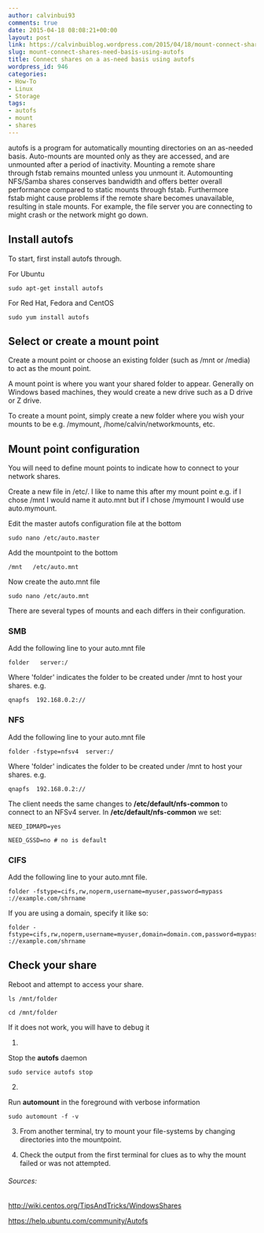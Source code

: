 ```yaml
---
author: calvinbui93
comments: true
date: 2015-04-18 08:08:21+00:00
layout: post
link: https://calvinbuiblog.wordpress.com/2015/04/18/mount-connect-shares-need-basis-using-autofs/
slug: mount-connect-shares-need-basis-using-autofs
title: Connect shares on a as-need basis using autofs
wordpress_id: 946
categories:
- How-To
- Linux
- Storage
tags:
- autofs
- mount
- shares
---
```


autofs is a program for automatically mounting directories on an as-needed basis. Auto-mounts are mounted only as they are accessed, and are unmounted after a period of inactivity. Mounting a remote share through fstab remains mounted unless you unmount it. Automounting NFS/Samba shares conserves bandwidth and offers better overall performance compared to static mounts through fstab. Furthermore fstab might cause problems if the remote share becomes unavailable, resulting in stale mounts. For example, the file server you are connecting to might crash or the network might go down.

<!-- more -->


## Install autofs


To start, first install autofs through.

For Ubuntu

    
    sudo apt-get install autofs


For Red Hat, Fedora and CentOS

    
    sudo yum install autofs




## Select or create a mount point


Create a mount point or choose an existing folder (such as /mnt or /media) to act as the mount point.

A mount point is where you want your shared folder to appear. Generally on Windows based machines, they would create a new drive such as a D drive or Z drive.

To create a mount point, simply create a new folder where you wish your mounts to be e.g. /mymount, /home/calvin/networkmounts, etc.


## Mount point configuration


You will need to define mount points to indicate how to connect to your network shares.

Create a new file in /etc/. I like to name this after my mount point e.g. if I chose /mnt I would name it auto.mnt but if I chose /mymount I would use auto.mymount.

Edit the master autofs configuration file at the bottom

    
    sudo nano /etc/auto.master


Add the mountpoint to the bottom

    
    /mnt   /etc/auto.mnt


Now create the auto.mnt file

    
    sudo nano /etc/auto.mnt


There are several types of mounts and each differs in their configuration.


### SMB


Add the following line to your auto.mnt file

    
    folder   server:/


Where 'folder' indicates the folder to be created under /mnt to host your shares. e.g.

    
    qnapfs  192.168.0.2://




### NFS


Add the following line to your auto.mnt file

    
    folder -fstype=nfsv4  server:/


Where 'folder' indicates the folder to be created under /mnt to host your shares. e.g.

    
    qnapfs  192.168.0.2://




The client needs the same changes to **/etc/default/nfs-common** to connect to an NFSv4 server. In **/etc/default/nfs-common** we set:




    
    NEED_IDMAPD=yes
    
    NEED_GSSD=no # no is default




### CIFS


Add the following line to your auto.mnt file.

    
    folder -fstype=cifs,rw,noperm,username=myuser,password=mypass ://example.com/shrname


If you are using a domain, specify it like so:

    
    folder -fstype=cifs,rw,noperm,username=myuser,domain=domain.com,password=mypass ://example.com/shrname




## Check your share


Reboot and attempt to access your share.

    
    ls /mnt/folder
    
    cd /mnt/folder


If it does not work, you will have to debug it



	
  1. 


Stop the **autofs** daemon




    
    sudo service autofs stop




	
  2. 


Run **automount** in the foreground with verbose information




    
    sudo automount -f -v




	
  3. From another terminal, try to mount your file-systems by changing directories into the mountpoint. 

	
  4. Check the output from the first terminal for clues as to why the mount failed or was not attempted.





###### Sources:


http://wiki.centos.org/TipsAndTricks/WindowsShares

https://help.ubuntu.com/community/Autofs
